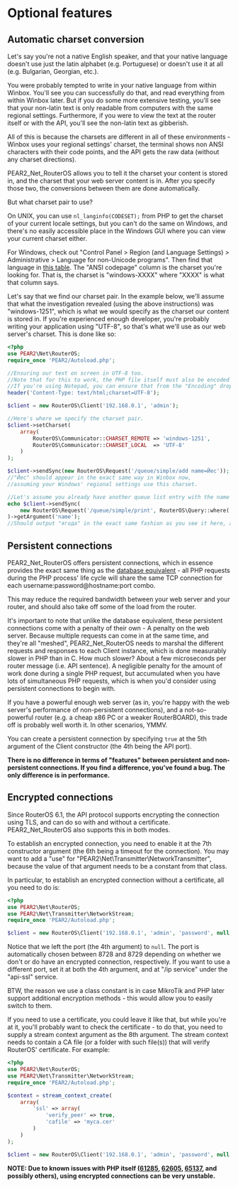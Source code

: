 # Optional features

## Automatic charset conversion
Let's say you're not a native English speaker, and that your native language doesn't use just the latin alphabet (e.g. Portuguese) or doesn't use it at all (e.g. Bulgarian, Georgian, etc.).

You were probably tempted to write in your native language from within Winbox. You'll see you can successfully do that, and read everything from within Winbox later. But if you do some more extensive testing, you'll see that your non-latin text is only readable from computers with the same regional settings. Furthermore, if you were to view the text at the router itself or with the API, you'll see the non-latin text as gibberish.

All of this is because the charsets are different in all of these environments - Winbox uses your regional settings' charset, the terminal shows non ANSI characters with their code points, and the API gets the raw data (without any charset directions).

PEAR2_Net_RouterOS allows you to tell it the charset your content is stored in, and the charset that your web server content is in. After you specify those two, the conversions between them are done automatically.

But what charset pair to use?

On UNIX, you can use ```nl_langinfo(CODESET);``` from PHP to get the charset of your current locale settings, but you can't do the same on Windows, and there's no easily accessible place in the Windows GUI where you can view your current charset either.

For Windows, check out "Control Panel > Region (and Language Settings) > Administrative > Language for non-Unicode programs". Then find that language in [this table](http://msdn.microsoft.com/en-us/goglobal/bb896001.aspx). The "ANSI codepage" column is the charset you're looking for. That is, the charset is "windows-XXXX" where "XXXX" is what that column says.

Let's say that we find our charset pair. In the example below, we'll assume that what the investigation revealed (using the above instructions) was "windows-1251", which is what we would specify as the charset our content is stored in. If you're experienced enough developer, you're probably writing your application using "UTF-8", so that's what we'll use as our web server's charset. This is done like so:

```php
<?php
use PEAR2\Net\RouterOS;
require_once 'PEAR2/Autoload.php';

//Ensuring our text on screen in UTF-8 too.
//Note that for this to work, the PHP file itself must also be encoded with UTF-8.
//If you're using Notepad, you can ensure that from the "Encoding" drop down at the "Save As..." dialog.
header('Content-Type: text/html;charset=UTF-8');

$client = new RouterOS\Client('192.168.0.1', 'admin');

//Here's where we specify the charset pair.
$client->setCharset(
    array(
        RouterOS\Communicator::CHARSET_REMOTE => 'windows-1251',
        RouterOS\Communicator::CHARSET_LOCAL  => 'UTF-8'
    )
);

$client->sendSync(new RouterOS\Request('/queue/simple/add name=Йес'));
//"Йес" should appear in the exact same way in Winbox now,
//assuming your Windows' regional settings use this charset.

//Let's assume you already have another queue list entry with the name "ягода"
echo $client->sendSync(
    new RouterOS\Request('/queue/simple/print', RouterOS\Query::where('name', 'ягода'))
)->getArgument('name');
//Should output "ягода" in the exact same fashion as you see it here, and in Winbox.
```

## Persistent connections
PEAR2_Net_RouterOS offers persistent connections, which in essence provides the exact same thing as the [database equivalent](http://php.net/manual/en/features.persistent-connections.php) - all PHP requests during the PHP process' life cycle will share the same TCP connection for each username:password@hostname:port combo.

This may reduce the required bandwidth between your web server and your router, and should also take off some of the load from the router.

It's important to note that unlike the database equivalent, these persistent connections come with a penalty of their own - A penalty on the web server. Because multiple requests can come in at the same time, and they're all "meshed", PEAR2_Net_RouterOS needs to marshal the different requests and responses to each Client instance, which is done measurably slower in PHP than in C. How much slower? About a few microseconds per router message (i.e. API sentence). A negligible penalty for the amount of work done during a single PHP request, but accumulated when you have lots of simultaneous PHP requests, which is when you'd consider using persistent connections to begin with.

If you have a powerful enough web server (as in, you're happy with the web server's performance of non-persistent connections), and a not-so-powerful router (e.g. a cheap x86 PC or a weaker RouterBOARD), this trade off is probably well worth it. In other scenarios, YMMV.

You can create a persistent connection by specifying ```true``` at the 5th argument of the Client constructor (the 4th being the API port).

__There is no difference in terms of "features" between persistent and non-persistent connections. If you find a difference, you've found a bug. The only difference is in performance.__

## Encrypted connections
Since RouterOS 6.1, the API protocol supports encrypting the connection using TLS, and can do so with and without a certificate. PEAR2_Net_RouterOS also supports this in both modes.

To establish an encrypted connection, you need to enable it at the 7th constructor argument (the 6th being a timeout for the connection). You may want to add a "use" for "PEAR2\Net\Transmitter\NetworkTransmitter", because the value of that argument needs to be a constant from that class.

In particular, to establish an encrypted connection without a certificate, all you need to do is:
```php
<?php
use PEAR2\Net\RouterOS;
use PEAR2\Net\Transmitter\NetworkStream;
require_once 'PEAR2/Autoload.php';

$client = new RouterOS\Client('192.168.0.1', 'admin', 'password', null, false, null, NetworkStream::CRYPTO_TLS);
```

Notice that we left the port (the 4th argument) to ```null```. The port is automatically chosen between 8728 and 8729 depending on whether we don't or do have an encrypted connection, respectively. If you want to use a different port, set it at both the 4th argument, and at "/ip service" under the "api-ssl" service.

BTW, the reason we use a class constant is in case MikroTik and PHP later support additional encryption methods - this would allow you to easily switch to them.

If you need to use a certificate, you could leave it like that, but while you're at it, you'll probably want to check the certificate - to do that, you need to supply a stream context argument as the 8th argument. The stream context needs to contain a CA file (or a folder with such file(s)) that will verify RouterOS' certificate. For example:
```php
<?php
use PEAR2\Net\RouterOS;
use PEAR2\Net\Transmitter\NetworkStream;
require_once 'PEAR2/Autoload.php';

$context = stream_context_create(
    array(
        'ssl' => array(
            'verify_peer' => true,
            'cafile' => 'myca.cer'
        )
    )
);

$client = new RouterOS\Client('192.168.0.1', 'admin', 'password', null, false, null, NetworkStream::CRYPTO_TLS, $context);
```

**NOTE: Due to known issues with PHP itself ([61285](https://bugs.php.net/bug.php?id=61285), [62605](https://bugs.php.net/bug.php?id=62605), [65137](https://bugs.php.net/bug.php?id=65137), and possibly others), using encrypted connections can be very unstable.**
